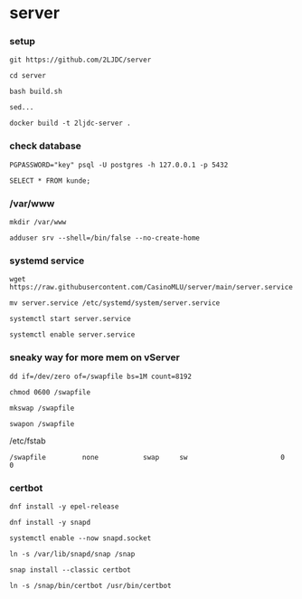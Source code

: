 # server

### setup
```
git https://github.com/2LJDC/server
```
```
cd server
```
```
bash build.sh
```
```
sed...
```
```
docker build -t 2ljdc-server .
```
### check database
```
PGPASSWORD="key" psql -U postgres -h 127.0.0.1 -p 5432
```
```
SELECT * FROM kunde;
```


### /var/www
```
mkdir /var/www
```
```
adduser srv --shell=/bin/false --no-create-home
```

### systemd service
```
wget https://raw.githubusercontent.com/CasinoMLU/server/main/server.service
```
```
mv server.service /etc/systemd/system/server.service
```
```
systemctl start server.service
```
```
systemctl enable server.service
```
### sneaky way for more mem on vServer
```
dd if=/dev/zero of=/swapfile bs=1M count=8192 
```
```
chmod 0600 /swapfile
```
```
mkswap /swapfile 
```
```
swapon /swapfile 
```
/etc/fstab 
```
/swapfile         none           swap     sw                       0    0
```
### certbot
```
dnf install -y epel-release
```
```
dnf install -y snapd
```
```
systemctl enable --now snapd.socket
```
```
ln -s /var/lib/snapd/snap /snap
```
```
snap install --classic certbot
```
```
ln -s /snap/bin/certbot /usr/bin/certbot
```

